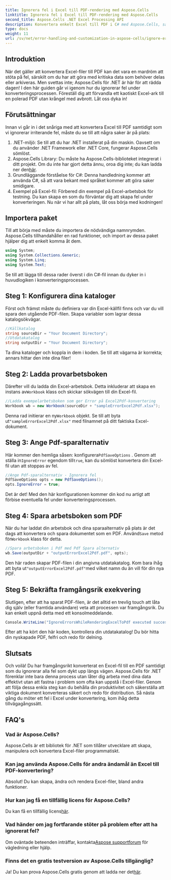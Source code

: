 ```yaml
---
title: Ignorera fel i Excel till PDF-rendering med Aspose.Cells
linktitle: Ignorera fel i Excel till PDF-rendering med Aspose.Cells
second_title: Aspose.Cells .NET Excel Processing API
description: Konvertera enkelt Excel till PDF i C# med Aspose.Cells, samtidigt som du ignorerar konverteringsfel och effektiviserar ditt arbetsflöde.
type: docs
weight: 11
url: /sv/net/error-handling-and-customization-in-aspose-cells/ignore-errors-while-rendering/
---
```

## Introduktion
När det gäller att konvertera Excel-filer till PDF kan det vara en mardröm att stöta på fel, särskilt om du har att göra med kritiska data som behöver delas eller arkiveras. Men svettas inte; Aspose.Cells för .NET är här för att rädda dagen! I den här guiden går vi igenom hur du ignorerar fel under konverteringsprocessen. Föreställ dig att förvandla ett kaotiskt Excel-ark till en polerad PDF utan krångel med avbrott. Låt oss dyka in!
## Förutsättningar
Innan vi går in i det snåriga med att konvertera Excel till PDF samtidigt som vi ignorerar irriterande fel, måste du se till att några saker är på plats:
1. .NET-miljö: Se till att du har .NET installerat på din maskin. Oavsett om du använder .NET Framework eller .NET Core, fungerar Aspose.Cells sömlöst.
2.  Aspose.Cells Library: Du måste ha Aspose.Cells-biblioteket integrerat i ditt projekt. Om du inte har gjort detta ännu, oroa dig inte; du kan ladda ner den[här](https://releases.aspose.com/cells/net/).
3. Grundläggande förståelse för C#: Denna handledning kommer att använda C#, så att vara bekant med språket kommer att göra saker smidigare.
4. Exempel på Excel-fil: Förbered din exempel på Excel-arbetsbok för testning. Du kan skapa en som du förväntar dig att skapa fel under konverteringen.
Nu när vi har allt på plats, låt oss börja med kodningen!
## Importera paket
Till att börja med måste du importera de nödvändiga namnrymden. Aspose.Cells tillhandahåller en rad funktioner, och import av dessa paket hjälper dig att enkelt komma åt dem.
```csharp
using System;
using System.Collections.Generic;
using System.Linq;
using System.Text;
```
Se till att lägga till dessa rader överst i din C#-fil innan du dyker in i huvudlogiken i konverteringsprocessen.
## Steg 1: Konfigurera dina kataloger
Först och främst måste du definiera var din Excel-källfil finns och var du vill spara den utgående PDF-filen. Skapa variabler som lagrar dessa katalogsökvägar.
```csharp
//Källkatalog
string sourceDir = "Your Document Directory";
//Utdatakatalog
string outputDir = "Your Document Directory";
```
Ta dina kataloger och koppla in dem i koden. Se till att vägarna är korrekta; annars hittar den inte dina filer!
## Steg 2: Ladda provarbetsboken
Därefter vill du ladda din Excel-arbetsbok. Detta inkluderar att skapa en instans av`Workbook` klass och skickar sökvägen till din Excel-fil.
```csharp
//Ladda exempelarbetsboken som ger Error på Excel2Pdf-konvertering
Workbook wb = new Workbook(sourceDir + "sampleErrorExcel2Pdf.xlsx");
```
 Denna rad initierar en ny`Workbook` objekt. Se till att byta ut`"sampleErrorExcel2Pdf.xlsx"` med filnamnet på ditt faktiska Excel-dokument.
## Steg 3: Ange Pdf-sparalternativ
 Här kommer den hemliga såsen: konfigurera`PdfSaveOptions` . Genom att ställa in`IgnoreError` egendom till`true`, kan du sömlöst konvertera din Excel-fil utan att stoppas av fel.
```csharp
//Ange Pdf-sparalternativ - Ignorera fel
PdfSaveOptions opts = new PdfSaveOptions();
opts.IgnoreError = true;
```
Det är det! Med den här konfigurationen kommer din kod nu artigt att förbise eventuella fel under konverteringsprocessen.
## Steg 4: Spara arbetsboken som PDF
 När du har laddat din arbetsbok och dina sparaalternativ på plats är det dags att konvertera och spara dokumentet som en PDF. Använd`Save` metod för`Workbook` klass för detta.
```csharp
//Spara arbetsboken i Pdf med Pdf Spara alternativ
wb.Save(outputDir + "outputErrorExcel2Pdf.pdf", opts);
```
 Den här raden skapar PDF-filen i din angivna utdatakatalog. Kom bara ihåg att byta ut`"outputErrorExcel2Pdf.pdf"`med vilket namn du än vill för din nya PDF.
## Steg 5: Bekräfta framgångsrik exekvering
Slutligen, efter att ha sparat PDF-filen, är det alltid en trevlig touch att låta dig själv (eller framtida användare) veta att processen var framgångsrik. Du kan enkelt uppnå detta med ett konsolmeddelande.
```csharp
Console.WriteLine("IgnoreErrorsWhileRenderingExcelToPdf executed successfully.\r\n");
```
Efter att ha kört den här koden, kontrollera din utdatakatalog! Du bör hitta din nyskapade PDF, felfri och redo för delning.
## Slutsats
Och voilà! Du har framgångsrikt konverterat en Excel-fil till en PDF samtidigt som du ignorerar alla fel som dykt upp längs vägen. Aspose.Cells för .NET förenklar inte bara denna process utan låter dig arbeta med dina data effektivt utan att fastna i problem som ofta kan uppstå i Excel-filer.
Genom att följa dessa enkla steg kan du behålla din produktivitet och säkerställa att viktiga dokument konverteras säkert och redo för distribution. Så nästa gång du möter ett fel i Excel under konvertering, kom ihåg detta tillvägagångssätt. 
## FAQ's
### Vad är Aspose.Cells?
Aspose.Cells är ett bibliotek för .NET som tillåter utvecklare att skapa, manipulera och konvertera Excel-filer programmatiskt.
### Kan jag använda Aspose.Cells för andra ändamål än Excel till PDF-konvertering?
Absolut! Du kan skapa, ändra och rendera Excel-filer, bland andra funktioner.
### Hur kan jag få en tillfällig licens för Aspose.Cells?
 Du kan få en tillfällig licens[här](https://purchase.aspose.com/temporary-license/).
### Vad händer om jag fortfarande stöter på problem efter att ha ignorerat fel?
 Om oväntade beteenden inträffar, kontakta[Aspose supportforum](https://forum.aspose.com/c/cells/9) för vägledning eller hjälp.
### Finns det en gratis testversion av Aspose.Cells tillgänglig?
 Ja! Du kan prova Aspose.Cells gratis genom att ladda ner det[här](https://releases.aspose.com/).